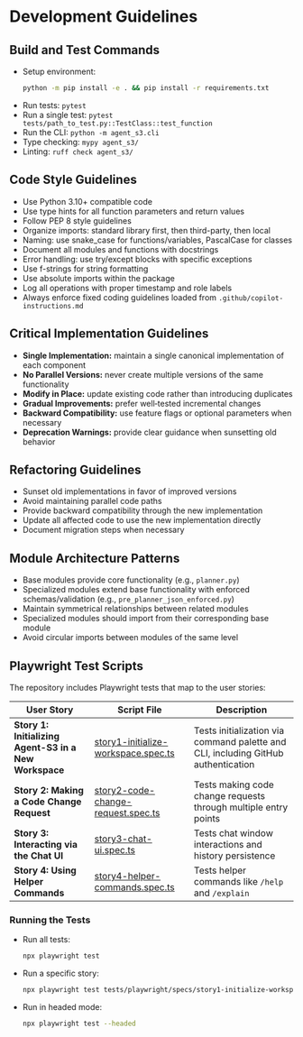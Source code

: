 <!--
File: docs/development_guidelines.md
Description: Consolidated development guidelines for Agent-S3.
-->

# Development Guidelines

## Build and Test Commands

- Setup environment:
  ```bash
  python -m pip install -e . && pip install -r requirements.txt
  ```
- Run tests: `pytest`
- Run a single test: `pytest tests/path_to_test.py::TestClass::test_function`
- Run the CLI: `python -m agent_s3.cli`
- Type checking: `mypy agent_s3/`
- Linting: `ruff check agent_s3/`

## Code Style Guidelines
- Use Python 3.10+ compatible code
- Use type hints for all function parameters and return values
- Follow PEP 8 style guidelines
- Organize imports: standard library first, then third-party, then local
- Naming: use snake_case for functions/variables, PascalCase for classes
- Document all modules and functions with docstrings
- Error handling: use try/except blocks with specific exceptions
- Use f-strings for string formatting
- Use absolute imports within the package
- Log all operations with proper timestamp and role labels
- Always enforce fixed coding guidelines loaded from `.github/copilot-instructions.md`

## Critical Implementation Guidelines
- **Single Implementation:** maintain a single canonical implementation of each component
- **No Parallel Versions:** never create multiple versions of the same functionality
- **Modify in Place:** update existing code rather than introducing duplicates
- **Gradual Improvements:** prefer well‑tested incremental changes
- **Backward Compatibility:** use feature flags or optional parameters when necessary
- **Deprecation Warnings:** provide clear guidance when sunsetting old behavior

## Refactoring Guidelines
- Sunset old implementations in favor of improved versions
- Avoid maintaining parallel code paths
- Provide backward compatibility through the new implementation
- Update all affected code to use the new implementation directly
- Document migration steps when necessary

## Module Architecture Patterns
- Base modules provide core functionality (e.g., `planner.py`)
- Specialized modules extend base functionality with enforced schemas/validation (e.g., `pre_planner_json_enforced.py`)
- Maintain symmetrical relationships between related modules
- Specialized modules should import from their corresponding base module
- Avoid circular imports between modules of the same level

## Playwright Test Scripts

The repository includes Playwright tests that map to the user stories:

| User Story | Script File | Description |
|------------|-------------|-------------|
| **Story 1: Initializing Agent-S3 in a New Workspace** | [story1-initialize-workspace.spec.ts](../tests/playwright/specs/story1-initialize-workspace.spec.ts) | Tests initialization via command palette and CLI, including GitHub authentication |
| **Story 2: Making a Code Change Request** | [story2-code-change-request.spec.ts](../tests/playwright/specs/story2-code-change-request.spec.ts) | Tests making code change requests through multiple entry points |
| **Story 3: Interacting via the Chat UI** | [story3-chat-ui.spec.ts](../tests/playwright/specs/story3-chat-ui.spec.ts) | Tests chat window interactions and history persistence |
| **Story 4: Using Helper Commands** | [story4-helper-commands.spec.ts](../tests/playwright/specs/story4-helper-commands.spec.ts) | Tests helper commands like `/help` and `/explain` |

### Running the Tests

- Run all tests:
  ```bash
  npx playwright test
  ```
- Run a specific story:
  ```bash
  npx playwright test tests/playwright/specs/story1-initialize-workspace.spec.ts
  ```
- Run in headed mode:
  ```bash
  npx playwright test --headed
  ```
